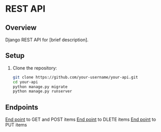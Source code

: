 # REST API

## Overview
Django REST API for [brief description].

## Setup
1. Clone the repository:
   ```bash
   git clone https://github.com/your-username/your-api.git
   cd your-api
   python manage.py migrate
   python manage.py runserver

## Endpoints
[End point](http://localhost:8000/) to GET and POST items
[End point](http://localhost:8000/delete/<int:id>/) to DLETE items
[End point](http://localhost:8000/update/<int:id>/) to PUT items

